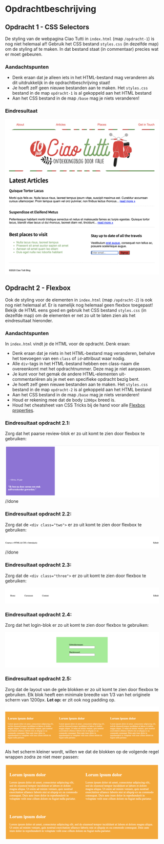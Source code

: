 # Opdrachtbeschrijving

## Opdracht 1 - CSS Selectors

De styling van de webpagina Ciao Tutti in `index.html` (map `/opdracht-1`) is nog niet helemaal af! Gebruik het CSS bestand `styles.css` (in dezelfde map) om de styling af te maken. In dat bestand staat (in commentaar) precies wat er moet gebeuren.

### Aandachtspunten
* Denk eraan dat je alleen iets in het HTML-bestand mag veranderen als dit uitdrukkelijk in de opdrachtbeschrijving staat!
* Je hoeft zelf geen nieuwe bestanden aan te maken. Het `styles.css` bestand in de map `opdracht-1` is al gekoppeld aan het HTML bestand
* Aan het CSS bestand in de map `/base` mag je niets veranderen!

### Eindresultaat

![Website](opdracht-1/assets/screenshot-ciao-tutti.png "Eindresultaat")

## Opdracht 2 - Flexbox

Ook de styling voor de elementen in `index.html` (map `/opdracht-2`) is ook nog niet helemaal af. Er is namelijk nog helemaal geen flexbox toegepast! Bekijk de HTML eens goed en gebruik het CSS bestand `styles.css` (in dezelfde map) om de elementen er net zo uit te laten zien als het eindresultaat hieronder.

### Aandachtspunten

In `index.html` vindt je de HTML voor de opdracht. Denk eraan:
* Denk eraan dat je niets in het HTML-bestand mag veranderen, behalve het toevoegen van een `class` of `id`-attribuut waar nodig.
* Alle `div`-tags in het HTML-bestand hebben een class-naam die overeenkomt met het opdrachtnummer. Deze mag je niet aanpassen.
* Je kunt voor het gemak de andere HTML-elementen uit-commentariëren als je met een specifieke opdracht bezig bent.
* Je hoeft zelf geen nieuwe bestanden aan te maken. Het `styles.css` bestand in de map `opdracht-2` is al gekoppeld aan het HTML bestand
* Aan het CSS bestand in de map `/base` mag je niets veranderen!
* Houd er rekening mee dat de body `1200px` breed is.
* Houd het cheatsheet van CSS Tricks bij de hand voor alle [Flexbox properties](https://css-tricks.com/snippets/css/a-guide-to-flexbox/).

### Eindresultaat opdracht 2.1: 
Zorg dat het paarse review-blok er zo uit komt te zien door flexbox te gebruiken: 

![Opdracht 2.1](opdracht-2/assets/one.png "Eindresultaat") //done

### Eindresultaat opdracht 2.2:
Zorg dat de `<div class="two">` er zo uit komt te zien door flexbox te gebruiken:

![Opdracht 2.2](opdracht-2/assets/two.png "Eindresultaat") //done

### Eindresultaat opdracht 2.3:
Zorg dat de `<div class="three">` er zo uit komt te zien door flexbox te gebruiken:

![Opdracht 2.3](opdracht-2/assets/three.png "Eindresultaat")

### Eindresultaat opdracht 2.4:
Zorg dat het login-blok er zo uit komt te zien door flexbox te gebruiken:

![Opdracht 2.4](opdracht-2/assets/four.png "Eindresultaat")

### Eindresultaat opdracht 2.5:
Zorg dat de layout van de gele blokken er zo uit komt te zien door flexbox te gebruiken.
Elk blok heeft een minimale breedte van 1/3 van het originele scherm van 1200px. **Let op:** er zit ook nog padding op.

![Opdracht 2.5](opdracht-2/assets/five-big.png "Eindresultaat")

Als het scherm kleiner wordt, willen we dat de blokken op de volgende regel wrappen zodra ze niet meer passen:

![Opdracht 2.5](opdracht-2/assets/five-small.png "Eindresultaat")



